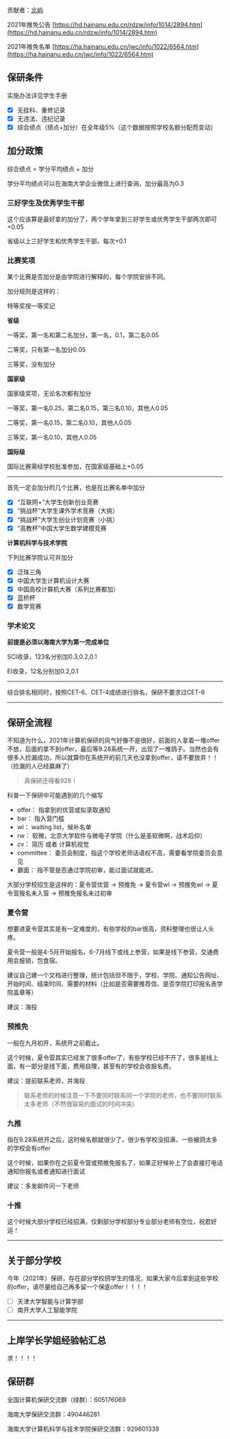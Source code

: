 贡献者：[北屿](https://github.com/beiyuouo)

2021年推免公告 [https://hd.hainanu.edu.cn/rdzw/info/1014/2894.htm](https://hd.hainanu.edu.cn/rdzw/info/1014/2894.htm)

2021年推免名单 [https://ha.hainanu.edu.cn/jwc/info/1022/6564.htm](https://ha.hainanu.edu.cn/jwc/info/1022/6564.htm)

## 保研条件

实施办法详见学生手册

- [x] 无挂科、重修记录
- [x] 无违法、违纪记录
- [x] 综合绩点（绩点+加分）在全年级5%（这个数据按照学校名额分配而变动）

## 加分政策

综合绩点 = 学分平均绩点 + 加分

学分平均绩点可以在海南大学企业微信上进行查询，加分最高为0.3

### 三好学生及优秀学生干部

这个应该算是最好拿的加分了，两个学年拿到三好学生或优秀学生干部两次即可+0.05

省级以上三好学生和优秀学生干部，每次+0.1

### 比赛奖项

某个比赛是否加分是由学院进行解释的，每个学院安排不同。

加分规则是这样的：

特等奖按一等奖记

**省级**

一等奖，第一名和第二名加分，第一名，0.1，第二名0.05

二等奖，只有第一名加分0.05

三等奖，没有加分

**国家级**

国家级奖项，无论名次都有加分

一等奖，第一名0.25，第二名0.15，第三名0.10，其他人0.05

二等奖，第一名0.15，第二名0.10，其他人0.05

三等奖，第一名0.10，其他人0.05

**国际级**

国际比赛需经学校批准参加，在国家级基础上+0.05

---

首先一定会加分的几个比赛，也是在比赛名单中加分

- [x] “互联网+”大学生创新创业竞赛
- [x] “挑战杯”大学生课外学术竞赛（大挑）
- [x] “挑战杯”大学生创业计划竞赛（小挑）
- [x] “高教杯”中国大学生数学建模竞赛

**计算机科学与技术学院**

下列比赛学院认可并加分

- [x] 泛珠三角
- [x] 中国大学生计算机设计大赛
- [x] 中国高校计算机大赛（系列比赛都加）
- [x] 蓝桥杯
- [x] 数学竞赛

### 学术论文

**前提是必须以海南大学为第一完成单位**

SCI收录，123名分别加0.3,0.2,0.1

EI收录，12名分别加0.2,0.1

---

综合排名相同时，按照CET-6、CET-4成绩进行排名，保研不要求过CET-6

---

## 保研全流程

不知道为什么，2021年计算机保研的风气好像不是很好，前面的人拿着一堆offer不放，后面的拿不到offer，最后等9.28系统一开，出现了一堆鸽子。当然也会有很多人捡漏成功，所以就算你在系统开的前几天也没拿到offer，请不要放弃！！（捡漏的人已经赢麻了）

> 真保研还得看928！

科普一下保研中可能遇到的几个缩写

- offer： 指拿到的优营或拟录取通知
- bar： 指入营门槛
- wl： waiting list，候补名单
- rw： 软微，北京大学软件与微电子学院（什么是圣软微啊，战术后仰）
- cv： 简历 或者 计算机视觉
- committee： 委员会制度，指这个学校老师话语权不高，需要看学院委员会意见
- 霸面： 指不管是否通过学院初审，能过面试就能进。


大部分学校招生是这样的：夏令营优营 -> 预推免 -> 夏令营wl -> 预推免wl -> 夏令营报名未入营 -> 预推免报名未过初审

### 夏令营

想要进夏令营其实是有一定难度的，有些学校的bar很高，资料整理也很让人头疼。

夏令营一般是4-5月开始报名，6-7月线下或线上参营，如果是线下参营，交通费用会报销，包食宿。

建议自己建一个文档进行整理，统计包括但不限于，学校、学院、通知公告网址、开始时间、结束时间、需要的材料（比如是否需要推荐信、是否学院打印报名表学院盖章等）

建议：海投

### 预推免

一般在九月初开，系统开之前截止。

这个时候，夏令营其实已经发了很多offer了，有些学校已经不开了，很多是线上面，有一部分是线下面，费用自理，甚至有的学校会收报名费。

建议：提前联系老师，并海投

> 联系老师的时候注意一下不要同时联系同一个学院的老师，也不要同时联系太多老师（不然很容易约面试的时间冲突）

### 九推

指在9.28系统开之后，这时候名额就很少了，很少有学校没招满，一些被鸽太多的学校会有offer

这个时候，如果你在之前夏令营或预推免报名了，如果正好候补上了会直接打电话通知你报名或者通知进行面试

建议：多发邮件问一下老师

### 十推

这个时候大部分学校已经招满，仅剩部分学校部分专业部分老师有空位，祝君好运！

---

## 关于部分学校

今年（2021年）保研，存在部分学校鸽学生的情况，如果大家今后拿到这些学校的offer，请尽量给自己再多留一个保底offer！！！！

- [ ] 天津大学智能与计算学部
- [ ] 南开大学人工智能学院

---

## 上岸学长学姐经验帖汇总

求！！！！


## 保研群

全国计算机保研交流群（绿群）：605176069

海南大学保研交流群：490446281

海南大学计算机科学与技术学院保研交流群：929601339